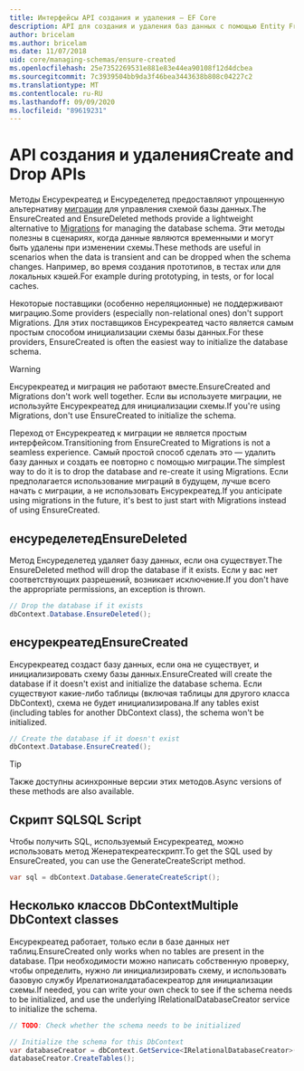 ```yaml
---
title: Интерфейсы API создания и удаления — EF Core
description: API для создания и удаления баз данных с помощью Entity Framework Core
author: bricelam
ms.author: bricelam
ms.date: 11/07/2018
uid: core/managing-schemas/ensure-created
ms.openlocfilehash: 25e7352269531e881e83e44ea90108f12d4dcbea
ms.sourcegitcommit: 7c3939504bb9da3f46bea3443638b808c04227c2
ms.translationtype: MT
ms.contentlocale: ru-RU
ms.lasthandoff: 09/09/2020
ms.locfileid: "89619231"
---
```

# <a name="create-and-drop-apis"></a><span data-ttu-id="a60a9-103">API создания и удаления</span><span class="sxs-lookup"><span data-stu-id="a60a9-103">Create and Drop APIs</span></span>

<span data-ttu-id="a60a9-104">Методы Енсурекреатед и Енсуределетед предоставляют упрощенную альтернативу [миграции](xref:core/managing-schemas/migrations/index) для управления схемой базы данных.</span><span class="sxs-lookup"><span data-stu-id="a60a9-104">The EnsureCreated and EnsureDeleted methods provide a lightweight alternative to [Migrations](xref:core/managing-schemas/migrations/index) for managing the database schema.</span></span> <span data-ttu-id="a60a9-105">Эти методы полезны в сценариях, когда данные являются временными и могут быть удалены при изменении схемы.</span><span class="sxs-lookup"><span data-stu-id="a60a9-105">These methods are useful in scenarios when the data is transient and can be dropped when the schema changes.</span></span> <span data-ttu-id="a60a9-106">Например, во время создания прототипов, в тестах или для локальных кэшей.</span><span class="sxs-lookup"><span data-stu-id="a60a9-106">For example during prototyping, in tests, or for local caches.</span></span>

<span data-ttu-id="a60a9-107">Некоторые поставщики (особенно нереляционные) не поддерживают миграцию.</span><span class="sxs-lookup"><span data-stu-id="a60a9-107">Some providers (especially non-relational ones) don't support Migrations.</span></span> <span data-ttu-id="a60a9-108">Для этих поставщиков Енсурекреатед часто является самым простым способом инициализации схемы базы данных.</span><span class="sxs-lookup"><span data-stu-id="a60a9-108">For these providers, EnsureCreated is often the easiest way to initialize the database schema.</span></span>

> [!WARNING]
> <span data-ttu-id="a60a9-109">Енсурекреатед и миграция не работают вместе.</span><span class="sxs-lookup"><span data-stu-id="a60a9-109">EnsureCreated and Migrations don't work well together.</span></span> <span data-ttu-id="a60a9-110">Если вы используете миграции, не используйте Енсурекреатед для инициализации схемы.</span><span class="sxs-lookup"><span data-stu-id="a60a9-110">If you're using Migrations, don't use EnsureCreated to initialize the schema.</span></span>

<span data-ttu-id="a60a9-111">Переход от Енсурекреатед к миграции не является простым интерфейсом.</span><span class="sxs-lookup"><span data-stu-id="a60a9-111">Transitioning from EnsureCreated to Migrations is not a seamless experience.</span></span> <span data-ttu-id="a60a9-112">Самый простой способ сделать это — удалить базу данных и создать ее повторно с помощью миграции.</span><span class="sxs-lookup"><span data-stu-id="a60a9-112">The simplest way to do it is to drop the database and re-create it using Migrations.</span></span> <span data-ttu-id="a60a9-113">Если предполагается использование миграций в будущем, лучше всего начать с миграции, а не использовать Енсурекреатед.</span><span class="sxs-lookup"><span data-stu-id="a60a9-113">If you anticipate using migrations in the future, it's best to just start with Migrations instead of using EnsureCreated.</span></span>

## <a name="ensuredeleted"></a><span data-ttu-id="a60a9-114">енсуределетед</span><span class="sxs-lookup"><span data-stu-id="a60a9-114">EnsureDeleted</span></span>

<span data-ttu-id="a60a9-115">Метод Енсуределетед удаляет базу данных, если она существует.</span><span class="sxs-lookup"><span data-stu-id="a60a9-115">The EnsureDeleted method will drop the database if it exists.</span></span> <span data-ttu-id="a60a9-116">Если у вас нет соответствующих разрешений, возникает исключение.</span><span class="sxs-lookup"><span data-stu-id="a60a9-116">If you don't have the appropriate permissions, an exception is thrown.</span></span>

``` csharp
// Drop the database if it exists
dbContext.Database.EnsureDeleted();
```

## <a name="ensurecreated"></a><span data-ttu-id="a60a9-117">енсурекреатед</span><span class="sxs-lookup"><span data-stu-id="a60a9-117">EnsureCreated</span></span>

<span data-ttu-id="a60a9-118">Енсурекреатед создаст базу данных, если она не существует, и инициализировать схему базы данных.</span><span class="sxs-lookup"><span data-stu-id="a60a9-118">EnsureCreated will create the database if it doesn't exist and initialize the database schema.</span></span> <span data-ttu-id="a60a9-119">Если существуют какие-либо таблицы (включая таблицы для другого класса DbContext), схема не будет инициализирована.</span><span class="sxs-lookup"><span data-stu-id="a60a9-119">If any tables exist (including tables for another DbContext class), the schema won't be initialized.</span></span>

``` csharp
// Create the database if it doesn't exist
dbContext.Database.EnsureCreated();
```

> [!TIP]
> <span data-ttu-id="a60a9-120">Также доступны асинхронные версии этих методов.</span><span class="sxs-lookup"><span data-stu-id="a60a9-120">Async versions of these methods are also available.</span></span>

## <a name="sql-script"></a><span data-ttu-id="a60a9-121">Скрипт SQL</span><span class="sxs-lookup"><span data-stu-id="a60a9-121">SQL Script</span></span>

<span data-ttu-id="a60a9-122">Чтобы получить SQL, используемый Енсурекреатед, можно использовать метод Женератекреатескрипт.</span><span class="sxs-lookup"><span data-stu-id="a60a9-122">To get the SQL used by EnsureCreated, you can use the GenerateCreateScript method.</span></span>

``` csharp
var sql = dbContext.Database.GenerateCreateScript();
```

## <a name="multiple-dbcontext-classes"></a><span data-ttu-id="a60a9-123">Несколько классов DbContext</span><span class="sxs-lookup"><span data-stu-id="a60a9-123">Multiple DbContext classes</span></span>

<span data-ttu-id="a60a9-124">Енсурекреатед работает, только если в базе данных нет таблиц.</span><span class="sxs-lookup"><span data-stu-id="a60a9-124">EnsureCreated only works when no tables are present in the database.</span></span> <span data-ttu-id="a60a9-125">При необходимости можно написать собственную проверку, чтобы определить, нужно ли инициализировать схему, и использовать базовую службу Ирелатионалдатабасекреатор для инициализации схемы.</span><span class="sxs-lookup"><span data-stu-id="a60a9-125">If needed, you can write your own check to see if the schema needs to be initialized, and use the underlying IRelationalDatabaseCreator service to initialize the schema.</span></span>

``` csharp
// TODO: Check whether the schema needs to be initialized

// Initialize the schema for this DbContext
var databaseCreator = dbContext.GetService<IRelationalDatabaseCreator>();
databaseCreator.CreateTables();
```
